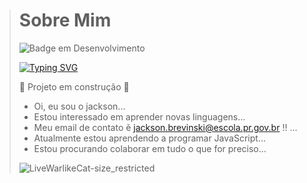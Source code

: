 > # Sobre Mim
>
> ![Badge em Desenvolvimento](http://img.shields.io/static/v1?label=STATUS&message=EM%20DESENVOLVIMENTO&color=GREEN&style=for-the-badge)
>
>[![Typing SVG](https://readme-typing-svg.herokuapp.com/?color=00bfbf&size=35&center=true&vCenter=true&width=1000&lines=HEY,+MY+NAME+is+Jackson+Brevinski;I'm+16+years+old;I+from+Brasil,+PR;astalavista+baby!+:%29)](https://git.io/typing-svg)
>
> :construction: Projeto em construção :construction:
>
> -  Oi, eu sou o jackson...
> -  Estou interessado em aprender novas linguagens...
> -  Meu email de contato ẽ jackson.brevinski@escola.pr.gov.br !! ...
> -  Atualmente estou aprendendo a programar JavaScript...
> -  Estou procurando colaborar em tudo o que for preciso...
>
> ![LiveWarlikeCat-size_restricted](https://encrypted-tbn0.gstatic.com/images?q=tbn:ANd9GcSpYqmpKCAX_MECQO--qOwSo7z8IDLK2D7Xgw&usqp=CAU)

